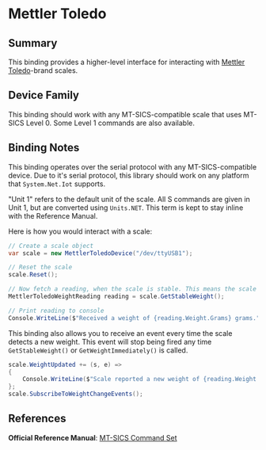 ﻿# Mettler Toledo

## Summary
This binding provides a higher-level interface for interacting with [Mettler Toledo](https://www.mt.com)-brand scales.

## Device Family
This binding should work with any MT-SICS-compatible scale that uses MT-SICS Level 0. Some Level 1 commands are also available.

## Binding Notes
This binding operates over the serial protocol with any MT-SICS-compatible device. Due to it's serial protocol, this library should work on any platform that ``System.Net.Iot`` supports.

"Unit 1" refers to the default unit of the scale. All S commands are given in Unit 1, but are converted using ``Units.NET``. This term is kept to stay inline with the Reference Manual.

Here is how you would interact with a scale:
```csharp
// Create a scale object
var scale = new MettlerToledoDevice("/dev/ttyUSB1");

// Reset the scale
scale.Reset();

// Now fetch a reading, when the scale is stable. This means the scale is confident in the weight.
MettlerToledoWeightReading reading = scale.GetStableWeight();

// Print reading to console
Console.WriteLine($"Received a weight of {reading.Weight.Grams} grams.");
```

This binding also allows you to receive an event every time the scale detects a new weight. This event will stop being fired any time ``GetStableWeight()`` or ``GetWeightImmediately()`` is called.

```csharp
scale.WeightUpdated += (s, e) =>
{
    Console.WriteLine($"Scale reported a new weight of {reading.Weight.Grams} grams.");
};
scale.SubscribeToWeightChangeEvents();
```

## References 
**Official Reference Manual**: [MT-SICS Command Set](https://www.mt.com/mt_ext_files/Editorial/Generic/7/MT-SICS_for_Excellence_Balances_BA_Editorial-Generic_1116311007471_files/Excellence-SICS-BA-e-11780711B.pdf)
